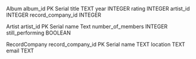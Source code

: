 Album
album_id PK Serial
title TEXT
year INTEGER
rating INTEGER
artist_id INTEGER
record_company_id INTEGER

Artist
artist_id PK Serial
name Text
number_of_members INTEGER
still_performing BOOLEAN

RecordCompany
record_company_id PK Serial
name TEXT
location TEXT
email TEXT